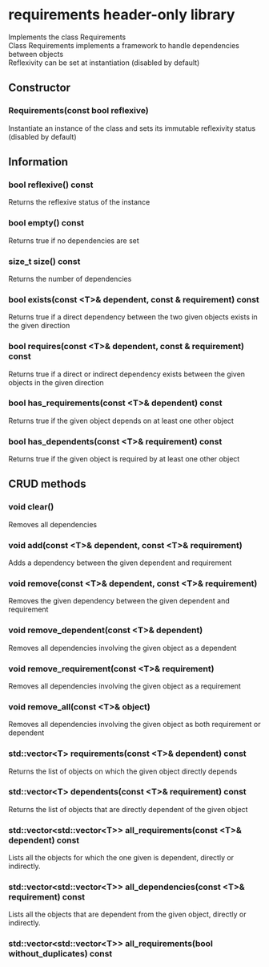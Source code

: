 # requirements header-only library

Implements the class Requirements<br>
Class Requirements implements a framework to handle dependencies between objects<br>
Reflexivity can be set at instantiation (disabled by default)

## Constructor

### Requirements(const bool reflexive)
Instantiate an instance of the class and sets its immutable reflexivity status (disabled by default)

## Information

### bool reflexive() const
Returns the reflexive status of the instance

### bool empty() const
Returns true if no dependencies are set

### size_t size() const
Returns the number of dependencies

### bool exists(const &lt;T&gt;& dependent, const <T>& requirement) const
Returns true if a direct dependency between the two given objects exists in the given direction

### bool requires(const &lt;T&gt;& dependent, const <T>& requirement) const
Returns true if a direct or indirect dependency exists between the given objects in the given direction

### bool has_requirements(const &lt;T&gt;& dependent) const
Returns true if the given object depends on at least one other object

### bool has_dependents(const &lt;T&gt;& requirement) const
Returns true if the given object is required by at least one other object

## CRUD methods

### void clear()
Removes all dependencies

### void add(const &lt;T&gt;& dependent, const &lt;T&gt;& requirement)
Adds a dependency between the given dependent and requirement

### void remove(const &lt;T&gt;& dependent, const &lt;T&gt;& requirement)
Removes the given dependency between the given dependent and requirement

### void remove_dependent(const &lt;T&gt;& dependent)
Removes all dependencies involving the given object as a dependent

### void remove_requirement(const &lt;T&gt;& requirement)
Removes all dependencies involving the given object as a requirement

### void remove_all(const &lt;T&gt;& object)
Removes all dependencies involving the given object as both requirement or dependent

### std::vector&lt;T&gt; requirements(const &lt;T&gt;& dependent) const
Returns the list of objects on which the given object directly depends

### std::vector&lt;T&gt; dependents(const &lt;T&gt;& requirement) const
Returns the list of objects that are directly dependent of the given object

### std::vector&lt;std::vector&lt;T&gt;&gt; all_requirements(const &lt;T&gt;& dependent) const
Lists all the objects for which the one given is dependent, directly or indirectly.

### std::vector&lt;std::vector&lt;T&gt;&gt; all_dependencies(const &lt;T&gt;& requirement) const
Lists all the objects that are dependent from the given object, directly or indirectly.

### std::vector&lt;std::vector&lt;T&gt;&gt; all_requirements(bool without_duplicates) const
